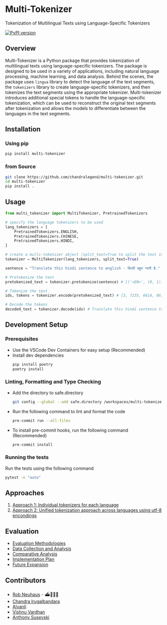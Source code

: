 # Multi-Tokenizer
Tokenization of Multilingual Texts using Language-Specific Tokenizers

[![PyPI version](https://img.shields.io/pypi/v/multi-tokenizer.svg)](https://pypi.org/project/multi-tokenizer/)

## Overview

Multi-Tokenizer is a Python package that provides tokenization of multilingual texts using language-specific tokenizers. The package is designed to be used in a variety of applications, including natural language processing, machine learning, and data analysis. Behind the scenes, the package uses `lingua` library to detect the language of the text segments, the `tokenizers` library to create language-specific tokenizers, and then tokenizes the text segments using the appropriate tokenizer. Multi-tokenizer introduces additional special tokens to handle the language-specific tokenization, which can be used to reconstruct the original text segments after tokenization and allows the models to differentiate between the languages in the text segments.

## Installation

### Using pip
```bash
pip install multi-tokenizer
```

### from Source
```bash
git clone https://github.com/chandralegend/multi-tokenizer.git
cd multi-tokenizer
pip install .
```

## Usage

```python
from multi_tokenizer import MultiTokenizer, PretrainedTokenizers

# specify the language tokenizers to be used
lang_tokenizers = [
    PretrainedTokenizers.ENGLISH,
    PretrainedTokenizers.CHINESE,
    PretrainedTokenizers.HINDI,
]

# create a multi-tokenizer object (split_text=True to split the text into segments, for better language detection)
tokenizer = MultiTokenizer(lang_tokenizers, split_text=True)

sentence = "Translate this hindi sentence to english - बिल्ली बहुत प्यारी है."

# Pretokenize the text
pretokenized_text = tokenizer.pretokenize(sentence) # [('<EN>', (0, 1)), ('Translate', (1, 10)), ('Ġthis', (10, 15)), ('Ġhindi', (15, 21)), ...]

# Tokenize the text
ids, tokens = tokenizer.encode(pretokenized_text) # [3, 7235, 6614, 86, 755, 775, 10763, 83, 19412, 276, ...], ['<EN>', 'Tr', 'ans', 'l', 'ate', 'Ġthis', 'Ġhind', ...]

# Decode the tokens
decoded_text = tokenizer.decode(ids) # Translate this hindi sentence to english - बिल्ली बहुत प्यारी है.
```


## Development Setup

### Prerequisites
- Use the VSCode Dev Containers for easy setup (Recommended)
- Install dev dependencies
    ```bash
    pip install poetry
    poetry install
    ```

### Linting, Formatting and Type Checking
- Add the directory to safe.directory
    ```bash
    git config --global --add safe.directory /workspaces/multi-tokenizer
    ```
- Run the following command to lint and format the code
    ```bash
    pre-commit run --all-files
    ```
- To install pre-commit hooks, run the following command (Recommended)
    ```bash
    pre-commit install
    ```

### Running the tests
Run the tests using the following command
```bash
pytest -n "auto"
```

## Approaches

1. [Approach 1: Individual tokenizers for each language](support/proposal_1.md)
2. [Approach 2: Unified tokenization approach across languages using utf-8 encondings](support/proposal_2.md)

## Evaluation

- [Evaluation Methodologies](support/evaluation.md#evaluation-metodologies)
- [Data Collection and Analysis](support/evaluation.md#7-data-collection-and-analysis)
- [Comparative Analysis](support/evaluation.md#8-comparative-analysis)
- [Implementation Plan](support/evaluation.md#9-implementation-plan)
- [Future Expansion](support/evaluation.md#10-future-expansion)

## Contributors

- [Rob Neuhaus](https://github.com/rrenaud) - ⛴👨🏻‍✈️
- [Chandra Irugalbandara](https://github.com/chandralegend)
- [Alvanli](https://github.com/alvanli)
- [Vishnu Vardhan](https://github.com/VishnuVardhanSaiLanka)
- [Anthony Susevski](https://github.com/asusevski)
